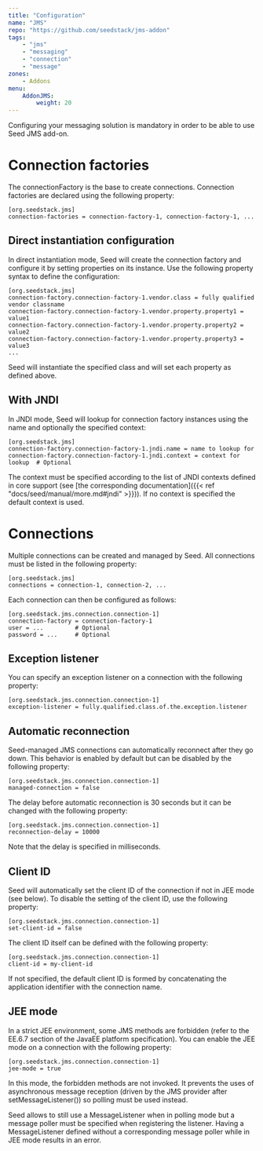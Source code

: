 ```yaml
---
title: "Configuration"
name: "JMS"
repo: "https://github.com/seedstack/jms-addon"
tags:
    - "jms"
    - "messaging"
    - "connection"
    - "message"
zones:
    - Addons
menu:
    AddonJMS:
        weight: 20
---
```


Configuring your messaging solution is mandatory in order to be able to use Seed JMS add-on.

# Connection factories
The connectionFactory is the base to create connections. Connection factories are declared using the following property:

    [org.seedstack.jms]
    connection-factories = connection-factory-1, connection-factory-1, ...

## Direct instantiation configuration

In direct instantiation mode, Seed will create the connection factory and configure it by setting properties on its
instance. Use the following property syntax to define the configuration:

    [org.seedstack.jms]
    connection-factory.connection-factory-1.vendor.class = fully qualified vendor classname
    connection-factory.connection-factory-1.vendor.property.property1 = value1
    connection-factory.connection-factory-1.vendor.property.property2 = value2
    connection-factory.connection-factory-1.vendor.property.property3 = value3
    ...

Seed will instantiate the specified class and will set each property as defined above.

## With JNDI

In JNDI mode, Seed will lookup for connection factory instances using the name and optionally the specified context:

    [org.seedstack.jms]
    connection-factory.connection-factory-1.jndi.name = name to lookup for
    connection-factory.connection-factory-1.jndi.context = context for lookup  # Optional

The context must be specified according to the list of JNDI contexts defined in core support (see [the corresponding
documentation]({{< ref "docs/seed/manual/more.md#jndi" >}})). If no context is specified the default context is used.

# Connections

Multiple connections can be created and managed by Seed. All connections must be listed in the following property:

    [org.seedstack.jms]
    connections = connection-1, connection-2, ...

Each connection can then be configured as follows:

    [org.seedstack.jms.connection.connection-1]
    connection-factory = connection-factory-1
    user = ...         # Optional
    password = ...     # Optional

## Exception listener

You can specify an exception listener on a connection with the following property:
 
    [org.seedstack.jms.connection.connection-1]
    exception-listener = fully.qualified.class.of.the.exception.listener

## Automatic reconnection

Seed-managed JMS connections can automatically reconnect after they go down. This behavior is enabled by default but
can be disabled by the following property:

    [org.seedstack.jms.connection.connection-1]
    managed-connection = false
    
The delay before automatic reconnection is 30 seconds but it can be changed with the following property:
    
    [org.seedstack.jms.connection.connection-1]
    reconnection-delay = 10000
    
Note that the delay is specified in milliseconds.     
    
## Client ID

Seed will automatically set the client ID of the connection if not in JEE mode (see below). To disable the setting of
the client ID, use the following property:

    [org.seedstack.jms.connection.connection-1]
    set-client-id = false

The client ID itself can be defined with the following property:

    [org.seedstack.jms.connection.connection-1]
    client-id = my-client-id

If not specified, the default client ID is formed by concatenating the application identifier with the connection name.

## JEE mode

In a strict JEE environment, some JMS methods are forbidden (refer to the EE.6.7 section of the JavaEE platform specification).
You can enable the JEE mode on a connection with the following property:

    [org.seedstack.jms.connection.connection-1]
    jee-mode = true
    
In this mode, the forbidden methods are not invoked. It prevents the uses of asynchronous message reception (driven by
the JMS provider after setMessageListener()) so polling must be used instead. 

Seed allows to still use a MessageListener when in polling mode but a message poller must be specified when registering 
the listener. Having a MessageListener defined without a corresponding message poller while in JEE mode results in an 
error.

